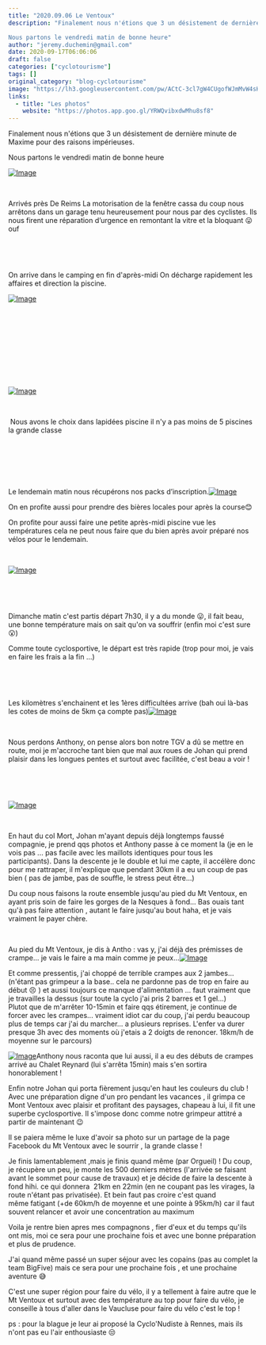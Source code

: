```yaml
---
title: "2020.09.06 Le Ventoux"
description: "Finalement nous n'étions que 3 un désistement de dernière minute de Maxime pour des raisons impérieuses.

Nous partons le vendredi matin de bonne heure"
author: "jeremy.duchemin@gmail.com"
date: 2020-09-17T06:06:06
draft: false
categories: ["cyclotourisme"]
tags: []
original_category: "blog-cyclotourisme"
image: "https://lh3.googleusercontent.com/pw/ACtC-3cl7gW4CUgofWJmMvW4sHD3iqv6t-DVQ7-LQkCIMnpPhNgPQ7YFmGpV_T7VuywwgfoUoX4XXsKfB3azCwuQhGyb0ZQyyEplAxVJVsVzCv8gShy8cxIvk9pabfSOOUF2E-FYl34GJ0d-oVY4IpBOaLS23A=w1132-h847-no?authuser=0"
links:
  - title: "Les photos"
    website: "https://photos.app.goo.gl/YRWQvibxdwMhu8sf8"
---
```


Finalement nous n'étions que 3 un désistement de dernière minute de Maxime pour des raisons impérieuses.

Nous partons le vendredi matin de bonne heure

<!--more-->

[![Image](https://lh3.googleusercontent.com/pw/ACtC-3cHMjUkOZpgzjuUCw6wJX7vuQfSUxG6_vWRQmayB2J76maliuIzYvCpO43UAWRV4UT63wgPWSeK66pBB-6L2lTC77BRroiaO7Q0LhUMWN9wSf3LpOmZrC-HbdFhxzdmUTffRz9j4fsPgndOwYZuqtzYDQ=w1699-h785-no?authuser=0)](https://lh3.googleusercontent.com/pw/ACtC-3cHMjUkOZpgzjuUCw6wJX7vuQfSUxG6_vWRQmayB2J76maliuIzYvCpO43UAWRV4UT63wgPWSeK66pBB-6L2lTC77BRroiaO7Q0LhUMWN9wSf3LpOmZrC-HbdFhxzdmUTffRz9j4fsPgndOwYZuqtzYDQ=w1699-h785-no?authuser=0)

&nbsp;

Arrivés près De Reims La motorisation de la fenêtre cassa du coup nous arrêtons dans un garage tenu&nbsp;heureusement pour nous par des cyclistes. Ils nous firent une réparation d’urgence en remontant la vitre et la bloquant 😛ouf

&nbsp;

&nbsp;

On arrive dans le camping en fin d'après-midi On décharge rapidement les affaires et direction la piscine.

[![Image](https://lh3.googleusercontent.com/pw/ACtC-3dCDkVre5LVsXxLehARvF73A4-Atq2AKofb5agWeVnUdBJvt1EDMgAnkdlbnQqz666Dtp91YEnZqYZRdyvhW6W2i3MD_l7SWKAhClS0rK4e99sZ4tVjEaNuf9UYR07yfh0kZFoTmQ5SIvqBiBSTGC4dyw=w1699-h785-no?authuser=0)](https://lh3.googleusercontent.com/pw/ACtC-3dCDkVre5LVsXxLehARvF73A4-Atq2AKofb5agWeVnUdBJvt1EDMgAnkdlbnQqz666Dtp91YEnZqYZRdyvhW6W2i3MD_l7SWKAhClS0rK4e99sZ4tVjEaNuf9UYR07yfh0kZFoTmQ5SIvqBiBSTGC4dyw=w1699-h785-no?authuser=0)

&nbsp;

&nbsp;

&nbsp;

&nbsp;

&nbsp;

[![Image](https://lh3.googleusercontent.com/pw/ACtC-3dG-oKEpLRdnO6ZOn6KLsLkDMfqr5Et4j3j92SBqBly2qNtA5aFxdBHoX-eNcqOhguKrHUhNinGoiQ4QfSk5uLIhrOoH4yamWOJiluZy8NM-yEK51kkj2SK0fZCo4x4ZO5U9SSnAWVs3e6v3pRmi0Bmww=w1699-h785-no?authuser=0)](https://lh3.googleusercontent.com/pw/ACtC-3dG-oKEpLRdnO6ZOn6KLsLkDMfqr5Et4j3j92SBqBly2qNtA5aFxdBHoX-eNcqOhguKrHUhNinGoiQ4QfSk5uLIhrOoH4yamWOJiluZy8NM-yEK51kkj2SK0fZCo4x4ZO5U9SSnAWVs3e6v3pRmi0Bmww=w1699-h785-no?authuser=0)

&nbsp;

&nbsp;Nous avons le choix dans lapidées piscine il n'y a pas moins de 5 piscines la grande classe

&nbsp;

&nbsp;

&nbsp;

Le lendemain matin nous récupérons nos packs d’inscription.[![Image](https://lh3.googleusercontent.com/pw/ACtC-3dNUmNkFjjrQPIhx9GGB7G-oz9TXvsUQ5Q61-WnLNz1lBhBxMYcsOcKsYqAjQLpCOqUdCRE9Np_5zoP_2jpUJtRrttPguj5vSvvpjDhd6rSgVRuG1lKAcUzbiV_uT-_vX3enu3Of_R8Wco185YGeyRhuw=w1699-h785-no?authuser=0)](https://lh3.googleusercontent.com/pw/ACtC-3dNUmNkFjjrQPIhx9GGB7G-oz9TXvsUQ5Q61-WnLNz1lBhBxMYcsOcKsYqAjQLpCOqUdCRE9Np_5zoP_2jpUJtRrttPguj5vSvvpjDhd6rSgVRuG1lKAcUzbiV_uT-_vX3enu3Of_R8Wco185YGeyRhuw=w1699-h785-no?authuser=0)

On en profite aussi pour prendre des bières locales pour après la course😊

On profite pour aussi faire une petite après-midi piscine vue les températures cela ne peut nous faire que du bien après avoir préparé nos vélos pour le lendemain.

&nbsp;

[![Image](https://lh3.googleusercontent.com/pw/ACtC-3cUfPe--XcE5kn_OH4tOOyQYsShWEUsuoxHbJ51954Qv3P2XVrqDqmd4yJMpgxhMd12yyv7a82E5mF1UPnlI3onrYtC6w_bre8nenJct6b4iBOevi8hYsrziLV5TpUezi_OvYI6TLYEb4QBvxW3bOvsUw=w1132-h847-no?authuser=0)](https://lh3.googleusercontent.com/pw/ACtC-3cUfPe--XcE5kn_OH4tOOyQYsShWEUsuoxHbJ51954Qv3P2XVrqDqmd4yJMpgxhMd12yyv7a82E5mF1UPnlI3onrYtC6w_bre8nenJct6b4iBOevi8hYsrziLV5TpUezi_OvYI6TLYEb4QBvxW3bOvsUw=w1132-h847-no?authuser=0)

&nbsp;

&nbsp;

Dimanche matin c'est partis départ 7h30, il y a du monde 😛, il fait beau, une bonne température&nbsp;mais on sait qu'on va souffrir (enfin moi c'est sure 😮)

Comme toute cyclosportive, le départ est très rapide (trop pour moi, je vais en faire les frais a la fin ...)

&nbsp;

&nbsp;

Les kilomètres&nbsp;s'enchainent et les 1ères&nbsp;difficultées arrive (bah oui là-bas les cotes de moins de 5km&nbsp;ça compte pas)[![Image](https://lh3.googleusercontent.com/pw/ACtC-3clXZIZIpUYJGrY9inLHTJVOXDGz8gP4P63STLCATYlnPjeLCda235knIMs_bO8_0WD_rsRfphkSdKtnIuEm_2HJItpxLTjVc1HekVMxbYH7QJwYqJ21rTmBgkuK2AJR3EeY9sydrjhJLL_Mk0uPRVrbg=w1699-h785-no?authuser=0)](https://lh3.googleusercontent.com/pw/ACtC-3clXZIZIpUYJGrY9inLHTJVOXDGz8gP4P63STLCATYlnPjeLCda235knIMs_bO8_0WD_rsRfphkSdKtnIuEm_2HJItpxLTjVc1HekVMxbYH7QJwYqJ21rTmBgkuK2AJR3EeY9sydrjhJLL_Mk0uPRVrbg=w1699-h785-no?authuser=0)

&nbsp;

Nous perdons Anthony, on pense alors bon notre TGV a&nbsp;dû&nbsp;se mettre en route, moi je m'accroche tant bien que mal aux roues de Johan qui prend plaisir dans les longues pentes et surtout avec facilitée, c'est beau a voir !

&nbsp;

&nbsp;

[![Image](https://lh3.googleusercontent.com/pw/ACtC-3cl7gW4CUgofWJmMvW4sHD3iqv6t-DVQ7-LQkCIMnpPhNgPQ7YFmGpV_T7VuywwgfoUoX4XXsKfB3azCwuQhGyb0ZQyyEplAxVJVsVzCv8gShy8cxIvk9pabfSOOUF2E-FYl34GJ0d-oVY4IpBOaLS23A=w1132-h847-no?authuser=0)](https://lh3.googleusercontent.com/pw/ACtC-3cl7gW4CUgofWJmMvW4sHD3iqv6t-DVQ7-LQkCIMnpPhNgPQ7YFmGpV_T7VuywwgfoUoX4XXsKfB3azCwuQhGyb0ZQyyEplAxVJVsVzCv8gShy8cxIvk9pabfSOOUF2E-FYl34GJ0d-oVY4IpBOaLS23A=w1132-h847-no?authuser=0)

&nbsp;

En haut du col Mort, Johan m'ayant depuis déjà longtemps faussé compagnie, je prend qqs photos et Anthony passe à ce moment la (je en le vois pas ... pas facile avec les maillots identiques pour tous les participants).
Dans la descente je le double et lui me capte, il accélère&nbsp;donc pour me rattraper, il m'explique que pendant 30km il a eu un coup de pas bien ( pas de jambe, pas de souffle, le stress peut être...)

Du coup nous faisons la route ensemble jusqu'au pied du Mt Ventoux, en ayant pris soin de faire les gorges de la Nesques à fond... Bas ouais tant qu'à&nbsp;pas faire attention , autant le faire jusqu'au bout haha, et je vais vraiment le payer chère.

&nbsp;

Au pied du Mt Ventoux, je dis à Antho : vas y, j'ai déjà&nbsp;des prémisses de crampe... je vais le faire a ma main comme je peux...[![Image](https://lh3.googleusercontent.com/pw/ACtC-3d7xNfBFCaULQQv2DqmHJnIh7ZdX7s7JMMMnvNigr6cp_aNCad0NeE_24EI3_SvXkQit6d6AVi4e-DEkNqOrHZZZjkTO9-Q3ax2pZD4OmO4SDruiG-PJ8UR4A3waeoaWx-Qic3q4DbWkwMFQyZgh4iE_g=w1699-h785-no?authuser=0)](https://lh3.googleusercontent.com/pw/ACtC-3d7xNfBFCaULQQv2DqmHJnIh7ZdX7s7JMMMnvNigr6cp_aNCad0NeE_24EI3_SvXkQit6d6AVi4e-DEkNqOrHZZZjkTO9-Q3ax2pZD4OmO4SDruiG-PJ8UR4A3waeoaWx-Qic3q4DbWkwMFQyZgh4iE_g=w1699-h785-no?authuser=0)

Et comme pressentis, j'ai choppé de terrible crampes aux 2 jambes... (n'étant pas grimpeur a la base.. cela ne pardonne pas de trop en faire au début&nbsp;😣 ) et aussi toujours ce manque d'alimentation ... faut vraiment que je travailles la dessus (sur toute la cyclo j'ai pris 2 barres et 1 gel...)
Plutot&nbsp;que de m'arrêter&nbsp;10-15min et faire qqs étirement, je continue de forcer avec les crampes... vraiment idiot car du coup, j'ai perdu beaucoup plus de temps car j'ai du marcher... a plusieurs reprises. L'enfer va durer presque 3h avec des moments où j'etais a 2 doigts de renoncer. 18km/h de moyenne sur le parcours)

[![Image](https://lh3.googleusercontent.com/pw/ACtC-3e3itOxgHDBJkFmLqv6cmfDOfj1x20KKHSwI5FQ_BttXJZEa-zzFTY3cjLM4qmYmZgCd24T53_EdzrYQimtMl-rprhEc5NE6i3RTGnJI3v41QejTlzs45Y-hs7ebaqMhwtdXoS3jeAbw75wQlFj1ZfARQ=w634-h847-no?authuser=0)](https://lh3.googleusercontent.com/pw/ACtC-3e3itOxgHDBJkFmLqv6cmfDOfj1x20KKHSwI5FQ_BttXJZEa-zzFTY3cjLM4qmYmZgCd24T53_EdzrYQimtMl-rprhEc5NE6i3RTGnJI3v41QejTlzs45Y-hs7ebaqMhwtdXoS3jeAbw75wQlFj1ZfARQ=w634-h847-no?authuser=0)Anthony nous raconta que lui aussi, il a eu des débuts de crampes arrivé au Chalet Reynard (lui s'arrêta&nbsp;15min) mais s'en sortira honorablement&nbsp;!

Enfin notre Johan qui porta fièrement&nbsp;jusqu'en&nbsp;haut les couleurs du club ! Avec une préparation digne d'un pro pendant les vacances , il grimpa ce Mont Ventoux avec plaisir et profitant des paysages, chapeau à lui, il fit une superbe cyclosportive.
Il s'impose donc comme notre grimpeur attitré&nbsp;a partir de maintenant&nbsp;😉

Il se paiera même&nbsp;le luxe d'avoir sa photo sur un partage de la page Facebook du Mt Ventoux avec le sourrir&nbsp;, la grande classe !

Je finis lamentablement ,mais je finis quand même&nbsp;(par Orgueil) ! Du coup, je récupère un peu, je monte les 500 derniers mètres&nbsp;(l'arrivée se faisant avant le sommet pour cause de travaux) et je décide de faire la descente à fond hihi. ce qui donnera&nbsp; 21km en 22min&nbsp;(en ne coupant pas les virages, la route n'étant&nbsp;pas privatisée). Et bein faut pas croire c'est quand même&nbsp;fatigant (+de 60km/h de moyenne et une pointe à&nbsp;95km/h) car il faut souvent relancer et avoir une concentration au maximum

Voila je rentre bien apres mes compagnons , fier d'eux et du temps qu'ils ont mis, moi ce sera pour une prochaine fois et avec une bonne préparation et plus de prudence.

J'ai quand même&nbsp;passé un super séjour avec les copains (pas au complet la team&nbsp;BigFive) mais ce sera pour une prochaine fois , et une prochaine aventure&nbsp;😅

C'est une super région pour faire du vélo, il y a tellement&nbsp;à&nbsp;faire autre que le Mt Ventoux et surtout avec des température&nbsp;au top pour faire du vélo, je conseille à tous d'aller dans le Vaucluse pour&nbsp;faire du vélo c'est le top !

ps : pour la blague je leur ai proposé la Cyclo'Nudiste à Rennes, mais ils n'ont pas eu l'air enthousiaste&nbsp;😒